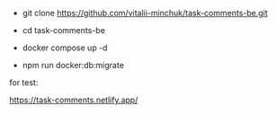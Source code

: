 - git clone https://github.com/vitalii-minchuk/task-comments-be.git

- cd task-comments-be

- docker compose up -d

- npm run docker:db:migrate

for test:

https://task-comments.netlify.app/
